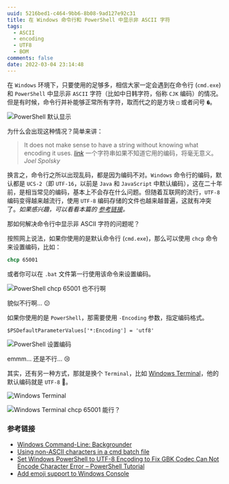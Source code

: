 ```yaml
---
uuid: 5216bed1-c464-9bb6-8b08-9ad127e92c31
title: 在 Windows 命令行和 PowerShell 中显示非 ASCII 字符
tags:
  - ASCII
  - encoding
  - UTF8
  - BOM
comments: false
date: 2022-03-04 23:14:48
---
```


在 `Windows` 环境下，只要使用的足够多，相信大家一定会遇到在命令行 (`cmd.exe`) 和 `PowerShell` 中显示非 `ASCII` 字符（比如中日韩字符，俗称 `CJK` 编码）的情况。但是有时候，命令行并补能够正常所有字符，取而代之的是方块 `□` 或者问号 `�`。

![PowerShell 默认显示](/images/display-non-ASCII-characters-in-Windows-command-and-PowerShell/ps-default.png)

为什么会出现这种情况？简单来讲：

> It does not make sense to have a string without knowing what encoding it uses. [<i class="mdui-icon material-icons">link</i>](https://www.joelonsoftware.com/2003/10/08/the-absolute-minimum-every-software-developer-absolutely-positively-must-know-about-unicode-and-character-sets-no-excuses/)
> 一个字符串如果不知道它用的编码，将毫无意义。
> <cite>Joel Spolsky</cite>

换言之，命令行之所以出现乱码，都是因为编码不对。`Windows` 命令行的编码，默认都是 `UCS-2`（即 `UTF-16`，以前是 `Java` 和 `JavaScript` 中默认编码），这在二十年前，是相当常见的编码，基本上不会存在什么问题。但随着互联网的流行，`UTF-8` 编码变得越来越流行，使用 `UTF-8` 编码存储的文件也越来越普遍，这就有冲突了。*如果感兴趣，可以看看本篇的 [参考链接](#参考链接)。*

那如何解决命令行中显示非 ASCII 字符的问题呢？

按照网上说法，如果你使用的是默认命令行 (`cmd.exe`)，那么可以使用 `chcp` 命令来设置编码，比如：

``` bat
chcp 65001
```

或者你可以在 `.bat` 文件第一行使用该命令来设置编码。

![PowerShell chcp 65001 也不行啊](/images/display-non-ASCII-characters-in-Windows-command-and-PowerShell/ps-with-chcp-65001.png)

貌似不行啊… 😕

如果你使用的是 `PowerShell`，那需要使用 `-Encoding` 参数，指定编码格式。

```
$PSDefaultParameterValues['*:Encoding'] = 'utf8'
```

![PowerShell 设置编码](/images/display-non-ASCII-characters-in-Windows-command-and-PowerShell/ps-set-encoding.png)

emmm… 还是不行… 😢

其实，还有另一种方式，那就是换个 `Terminal`，比如 [Windows Terminal](https://docs.microsoft.com/en-us/windows/terminal/)，他的默认编码就是 `UTF-8` 🙂。

![Windows Terminal](/images/display-non-ASCII-characters-in-Windows-command-and-PowerShell/windows-terminal-default.png)

![Windows Terminal chcp 65001 能行？](/images/display-non-ASCII-characters-in-Windows-command-and-PowerShell/windows-terminal-with-chcp-65001.png)

### 参考链接

- [Windows Command-Line: Backgrounder](https://devblogs.microsoft.com/commandline/windows-command-line-backgrounder/)
- [Using non-ASCII characters in a cmd batch file](https://stackoverflow.com/questions/18813495/using-non-ascii-characters-in-a-cmd-batch-file)
- [Set Windows PowerShell to UTF-8 Encoding to Fix GBK Codec Can Not Encode Character Error – PowerShell Tutorial](https://www.tutorialexample.com/set-windows-powershell-to-utf-8-encoding-to-fix-gbk-codec-can-not-encode-character-error-powershell-tutorial)
- [Add emoji support to Windows Console](https://github.com/Microsoft/Terminal/issues/190)
